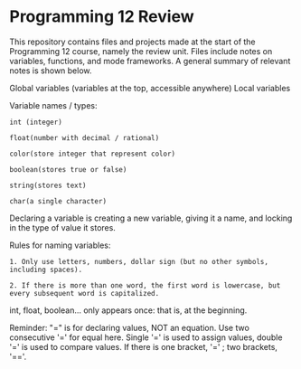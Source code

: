# Programming 12 Review
This repository contains files and projects made at the start of the Programming 12 course, namely the review unit. Files include notes on variables, functions, and mode frameworks. A general summary of relevant notes is shown below.


Global variables (variables at the top, accessible anywhere)
Local variables


Variable names / types:

    int (integer)

    float(number with decimal / rational)

    color(store integer that represent color)
 
    boolean(stores true or false)

    string(stores text)

    char(a single character)

  
Declaring a variable is creating a new variable, giving it a name, and locking in the type of value it stores.


Rules for naming variables:

    1. Only use letters, numbers, dollar sign (but no other symbols, including spaces).
  
    2. If there is more than one word, the first word is lowercase, but every subsequent word is capitalized.
  

int, float, boolean... only appears once: that is, at the beginning.


Reminder:   "=" is for declaring values, NOT an equation.
            Use two consecutive '=' for equal here. Single '=' is used to assign values, double '=' is used to compare values. If there is one bracket, '=' ; two brackets, '=='.
